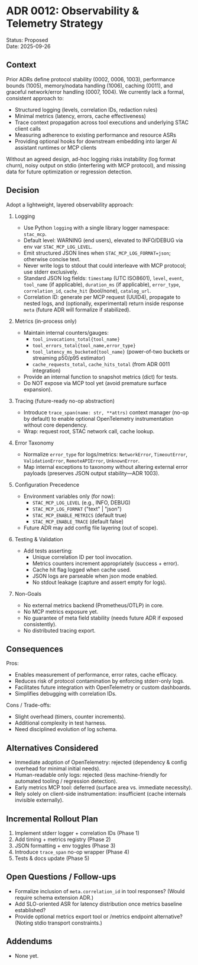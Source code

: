 # ADR 0012: Observability & Telemetry Strategy

Status: Proposed  
Date: 2025-09-26

## Context
Prior ADRs define protocol stability (0002, 0006, 1003), performance bounds (1005), memory/nodata handling (1006), caching (0011), and graceful network/error handling (0007, 1004). We currently lack a formal, consistent approach to:
- Structured logging (levels, correlation IDs, redaction rules)
- Minimal metrics (latency, errors, cache effectiveness)
- Trace context propagation across tool executions and underlying STAC client calls
- Measuring adherence to existing performance and resource ASRs
- Providing optional hooks for downstream embedding into larger AI assistant runtimes or MCP clients

Without an agreed design, ad-hoc logging risks instability (log format churn), noisy output on stdio (interfering with MCP protocol), and missing data for future optimization or regression detection.

## Decision
Adopt a lightweight, layered observability approach:

1. Logging
   - Use Python `logging` with a single library logger namespace: `stac_mcp`.
   - Default level: WARNING (end users), elevated to INFO/DEBUG via env var `STAC_MCP_LOG_LEVEL`.
   - Emit structured JSON lines when `STAC_MCP_LOG_FORMAT=json`; otherwise concise text.
   - Never write logs to stdout that could interleave with MCP protocol; use stderr exclusively.
   - Standard JSON log fields: `timestamp` (UTC ISO8601), `level`, `event`, `tool_name` (if applicable), `duration_ms` (if applicable), `error_type`, `correlation_id`, `cache_hit` (bool/none), `catalog_url`.
   - Correlation ID: generate per MCP request (UUID4), propagate to nested logs, and (optionally, experimental) return inside response `meta` (future ADR will formalize if stabilized).

2. Metrics (in-process only)
   - Maintain internal counters/gauges:
     - `tool_invocations_total{tool_name}`
     - `tool_errors_total{tool_name,error_type}`
     - `tool_latency_ms_bucketed{tool_name}` (power-of-two buckets or streaming p50/p95 estimator)
     - `cache_requests_total`, `cache_hits_total` (from ADR 0011 integration)
   - Provide an internal function to snapshot metrics (dict) for tests.
   - Do NOT expose via MCP tool yet (avoid premature surface expansion).

3. Tracing (future-ready no-op abstraction)
   - Introduce `trace_span(name: str, **attrs)` context manager (no-op by default) to enable optional OpenTelemetry instrumentation without core dependency.
   - Wrap: request root, STAC network call, cache lookup.

4. Error Taxonomy
   - Normalize `error_type` for logs/metrics: `NetworkError`, `TimeoutError`, `ValidationError`, `RemoteAPIError`, `UnknownError`.
   - Map internal exceptions to taxonomy without altering external error payloads (preserves JSON output stability—ADR 1003).

5. Configuration Precedence
   - Environment variables only (for now):
     - `STAC_MCP_LOG_LEVEL` (e.g., INFO, DEBUG)
     - `STAC_MCP_LOG_FORMAT` ("text" | "json")
     - `STAC_MCP_ENABLE_METRICS` (default true)
     - `STAC_MCP_ENABLE_TRACE` (default false)
   - Future ADR may add config file layering (out of scope).

6. Testing & Validation
   - Add tests asserting:
     - Unique correlation ID per tool invocation.
     - Metrics counters increment appropriately (success + error).
     - Cache hit flag logged when cache used.
     - JSON logs are parseable when json mode enabled.
     - No stdout leakage (capture and assert empty for logs).

7. Non-Goals
   - No external metrics backend (Prometheus/OTLP) in core.
   - No MCP metrics exposure yet.
   - No guarantee of meta field stability (needs future ADR if exposed consistently).
   - No distributed tracing export.

## Consequences
Pros:
- Enables measurement of performance, error rates, cache efficacy.
- Reduces risk of protocol contamination by enforcing stderr-only logs.
- Facilitates future integration with OpenTelemetry or custom dashboards.
- Simplifies debugging with correlation IDs.

Cons / Trade-offs:
- Slight overhead (timers, counter increments).
- Additional complexity in test harness.
- Need disciplined evolution of log schema.

## Alternatives Considered
- Immediate adoption of OpenTelemetry: rejected (dependency & config overhead for minimal initial needs).
- Human-readable only logs: rejected (less machine-friendly for automated tooling / regression detection).
- Early metrics MCP tool: deferred (surface area vs. immediate necessity).
- Rely solely on client-side instrumentation: insufficient (cache internals invisible externally).

## Incremental Rollout Plan
1. Implement stderr logger + correlation IDs (Phase 1)
2. Add timing + metrics registry (Phase 2)
3. JSON formatting + env toggles (Phase 3)
4. Introduce `trace_span` no-op wrapper (Phase 4)
5. Tests & docs update (Phase 5)

## Open Questions / Follow-ups
- Formalize inclusion of `meta.correlation_id` in tool responses? (Would require schema extension ADR.)
- Add SLO-oriented ASR for latency distribution once metrics baseline established?
- Provide optional metrics export tool or /metrics endpoint alternative? (Noting stdio transport constraints.)

## Addendums
- None yet.
